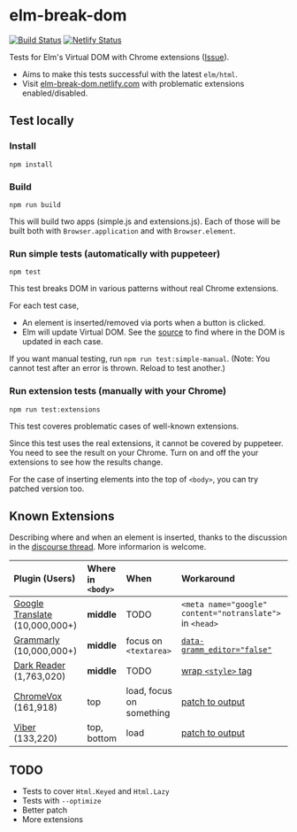 # elm-break-dom

[![Build Status](https://travis-ci.org/jinjor/elm-break-dom.svg?branch=master)](https://travis-ci.org/jinjor/elm-break-dom)
[![Netlify Status](https://api.netlify.com/api/v1/badges/be3da983-1d1e-4c84-a596-ab4597c31027/deploy-status)](https://app.netlify.com/sites/elm-break-dom/deploys)

Tests for Elm's Virtual DOM with Chrome extensions ([Issue](https://github.com/elm/html/issues/44)).

- Aims to make this tests successful with the latest `elm/html`.
- Visit [elm-break-dom.netlify.com](https://elm-break-dom.netlify.com/) with problematic extensions enabled/disabled.

## Test locally

### Install

```shell
npm install
```

### Build

```shell
npm run build
```

This will build two apps (simple.js and extensions.js).
Each of those will be built both with `Browser.application` and with `Browser.element`.

### Run simple tests (automatically with puppeteer)

```shell
npm test
```

This test breaks DOM in various patterns without real Chrome extensions.

For each test case,

- An element is inserted/removed via ports when a button is clicked.
- Elm will update Virtual DOM.
  See the [source](./src/Main.elm) to find where in the DOM is updated in each case.

If you want manual testing, run `npm run test:simple-manual`.
(Note: You cannot test after an error is thrown. Reload to test another.)

### Run extension tests (manually with your Chrome)

```shell
npm run test:extensions
```

This test coveres problematic cases of well-known extensions.

Since this test uses the real extensions, it cannot be covered by puppeteer.
You need to see the result on your Chrome.
Turn on and off the your extensions to see how the results change.

For the case of inserting elements into the top of `<body>`, you can try patched version too.

## Known Extensions

Describing where and when an element is inserted, thanks to the discussion in the [discourse thread](https://discourse.elm-lang.org/t/runtime-errors-caused-by-chrome-extensions/4381). More informarion is welcome.

| Plugin (Users)                        | Where in `<body>` | When                     | Workaround                                               |
| :------------------------------------ | :---------------- | :----------------------- | :------------------------------------------------------- |
| [Google Translate][gtr] (10,000,000+) | **middle**        | TODO                     | `<meta name="google" content="notranslate">` in `<head>` |
| [Grammarly][grammarly] (10,000,000+)  | **middle**        | focus on `<textarea>`    | [`data-gramm_editor="false"`][w-grammarly]               |
| [Dark Reader][dark] (1,763,020)       | **middle**        | TODO                     | [wrap `<style>` tag ][w-dark]                            |
| [ChromeVox][chrome-vox] (161,918)     | top               | load, focus on something | [patch to output][patch]                                 |
| [Viber][viber] (133,220)              | top, bottom       | load                     | [patch to output][patch]                                 |

[gtr]: https://chrome.google.com/webstore/detail/google-translate/aapbdbdomjkkjkaonfhkkikfgjllcleb
[grammarly]: https://chrome.google.com/webstore/detail/grammarly-for-chrome/kbfnbcaeplbcioakkpcpgfkobkghlhen
[dark]: https://chrome.google.com/webstore/detail/dark-reader/eimadpbcbfnmbkopoojfekhnkhdbieeh
[chrome-vox]: https://chrome.google.com/webstore/detail/chromevox-classic-extensi/kgejglhpjiefppelpmljglcjbhoiplfn
[viber]: https://chrome.google.com/webstore/detail/viber/dafalpmmoljglecaoelijmbkhpdoobmm
[w-grammarly]: https://github.com/elm/html/issues/44#issuecomment-534665947
[w-dark]: https://github.com/mdgriffith/elm-ui/commit/02e9919a47d50a71fbc92338a8a38def853ffa0f
[patch]: ./build.sh

## TODO

- Tests to cover `Html.Keyed` and `Html.Lazy`
- Tests with `--optimize`
- Better patch
- More extensions
